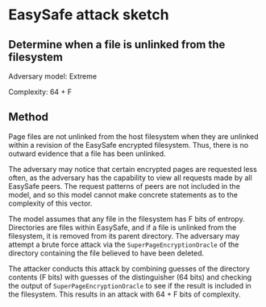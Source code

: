 # EasySafe attack sketch
## Determine when a file is unlinked from the filesystem

Adversary model: Extreme

Complexity: 64 + F

## Method
Page files are not unlinked from the host filesystem when they are unlinked within a revision of the EasySafe encrypted filesystem. Thus, there is no outward evidence that a file has been unlinked.

The adversary may notice that certain encrypted pages are requested less often, as the adversary has the capability to view all requests made by all EasySafe peers. The request patterns of peers are not included in the model, and so this model cannot make concrete statements as to the complexity of this vector.

The model assumes that any file in the filesystem has F bits of entropy. Directories are files within EasySafe, and if a file is unlinked from the filesystem, it is removed from its parent directory. The adversary may attempt a brute force attack via the `SuperPageEncryptionOracle` of the directory containing the file believed to have been deleted. 

The attacker conducts this attack by combining guesses of the directory contents (F bits) with guesses of the distinguisher (64 bits) and checking the output of `SuperPageEncryptionOracle` to see if the result is included in the filesystem. This results in an attack with 64 + F bits of complexity.

